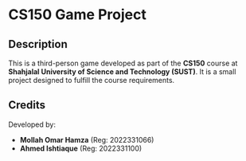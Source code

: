 # CS150 Game Project

## Description
This is a third-person game developed as part of the **CS150** course at **Shahjalal University of Science and Technology (SUST)**. It is a small project designed to fulfill the course requirements.

## Credits
Developed by:  
- **Mollah Omar Hamza** (Reg: 2022331066)  
- **Ahmed Ishtiaque** (Reg: 2022331100)  
